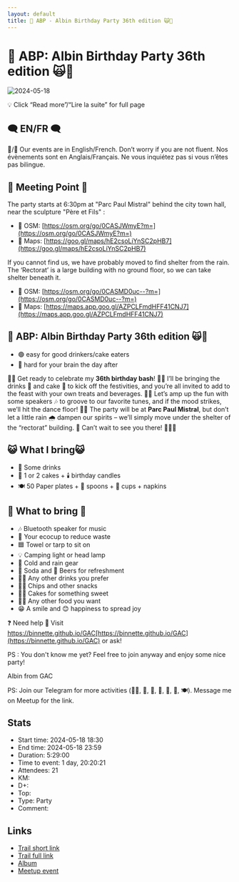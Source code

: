 ```yaml
---
layout: default
title: 🎂 ABP - Albin Birthday Party 36th edition 🙀🎊
---
```


# 🎂 ABP: Albin Birthday Party 36th edition 🙀🎊

![2024-05-18](../img/orig/2024-05-18.jpg)

💡 Click “Read more”/“Lire la suite” for full page

##  🗨️ EN/FR 🗨️ 
🦅/🐓 Our events are in English/French. Don’t worry if you are not fluent. Nos évènements sont en Anglais/Français. Ne vous inquiétez pas si vous n’êtes pas bilingue.

## 📍 Meeting Point 📍
The party starts at 6:30pm at "Parc Paul Mistral" behind the city town hall, near the sculpture "Père et Fils" :

* 🍰 OSM: [https://osm.org/go/0CASJWmyE?m=](https://osm.org/go/0CASJWmyE?m=)
* 🍰 Maps: [https://goo.gl/maps/hE2csoLiYnSC2pHB7](https://goo.gl/maps/hE2csoLiYnSC2pHB7)

If you cannot find us, we have probably moved to find shelter from the rain. The ‘Rectorat’ is a large building with no ground floor, so we can take shelter beneath it.

* 🍰 OSM: [https://osm.org/go/0CASMD0uc--?m=](https://osm.org/go/0CASMD0uc--?m=)
* 🍰 Maps: [https://maps.app.goo.gl/AZPCLFmdHFF41CNJ7](https://maps.app.goo.gl/AZPCLFmdHFF41CNJ7)

##  🎂 ABP: Albin Birthday Party 36th edition 🙀🎊 

* 🟢 easy for good drinkers/cake eaters
* 🔴 hard for your brain the day after

🎉🎈 Get ready to celebrate my **36th birthday bash**! 🎂🥳 I’ll be bringing the drinks 🍹 and cake 🍰 to kick off the festivities, and you’re all invited to add to the feast with your own treats and beverages. 🍩🍾 Let’s amp up the fun with some speakers 🎶 to groove to our favorite tunes, and if the mood strikes, we’ll hit the dance floor! 💃🕺 The party will be at **Parc Paul Mistral**, but don’t let a little rain 🌧️ dampen our spirits – we’ll simply move under the shelter of the “rectorat” building. 🏢 Can’t wait to see you there! 🎊👯‍♂️

##  😺 What I bring😺 

* 🍹 Some drinks
* 🎂 1 or 2 cakes + 🕯️ birthday candles
* 🍽️ 50 Paper plates + 🥄 spoons + 🥤 cups + napkins

##  🎒 What to bring 🎒 

* 🎶 Bluetooth speaker for music
* 🥛 Your ecocup to reduce waste
* 🟦 Towel or tarp to sit on
* 💡 Camping light or head lamp
* 🧥 Cold and rain gear
* 🥤 Soda and 🍻 Beers for refreshment
* 🍷🧃 Any other drinks you prefer
* 🥨🍕 Chips and other snacks
* 🍰🎂 Cakes for something sweet
* 🥗🌮 Any other food you want
* 😁 A smile and 😊 happiness to spread joy

❓ Need help 🤔 Visit https://binnette.github.io/GAC[https://binnette.github.io/GAC](https://binnette.github.io/GAC) or ask!

PS : You don't know me yet? Feel free to join anyway and enjoy some nice party!

Albin from GAC

PS: Join our Telegram for more activities (🧗‍♀️, 🏓, 🎳, 🎲, 🎥, 🎵, 🍽️). Message me on Meetup for the link.

## Stats

- Start time: 2024-05-18 18:30
- End time: 2024-05-18 23:59
- Duration: 5:29:00
- Time to event: 1 day, 20:20:21
- Attendees: 21
- KM: 
- D+: 
- Top: 
- Type: Party
- Comment: 

## Links

- [Trail short link]()
- [Trail full link]()
- [Album](https://binnette.github.io/GacImg2024/2024-05-18-🎂-ABP-Albin-Birthday-Party-36th-edition-🙀🎊.html)
- [Meetup event](https://www.meetup.com/grenoble-adventure-club-english-french/events/301066990/)
